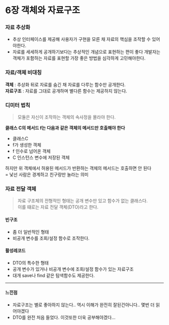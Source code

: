 # 6장 객체와 자료구조
### 자료 추상화
* 추상 인터페이스를 제공해 사용자가 구현을 모른 채 자료의 핵심을 조작할 수 있어야한다.
* 자료를 세세하게 공개하기보다는 추상적인 개념으로 표현하는 편이 좋다
개발자는 객체가 포함하는 자료를 표현할 가장 좋은 방법을 심각하게 고민해야한다.

### 자료/객체 비대칭
**객체** : 추상화 뒤로 자료를 숨긴 채 자료를 다루는 함수만 공개한다. <br/>
**자료구조** : 자료를 그대로 공개하며 별다른 함수는 제공하지 않는다.

### 디미터 법칙
> 모듈은 자신이 조작하는 객체의 속사정을 몰라야 한다.<br/>

**클래스 C의 메서드 f는 다음과 같은 객체의 메서드만 호출해야 한다**
* 클래스C
* f가 생성한 객체
* f 인수로 넘어온 객체
* C 인스턴스 변수에 저장된 객체

하지만 위 객체에서 허용된 메서드가 반환하는 객체의 메서드는 호출하면 안 된다 <br/>
= 낯선 사람은 경계하고 친구랑만 놀라는 의미

### 자료 전달 객체
> 자료 구조체의 전형적인 형태는 공개 변수만 있고 함수가 없는 클래스다. <br/>
> 이를 떄로는 자료 전달 객체(DTO)라고 한다.

#### 빈구조
* 좀 더 일반적인 형태
* 비공개 변수를 조회/설정 함수로 조작한다. 

#### 활성레코드
* DTO의 특수한 형태
* 공개 변수가 있거나 비공개 변수에 조회/설정 함수가 있는 자료구조
* 대개 save나 find 같은 탐색함수도 제공한다.


* * *
#### **느낀점**
* 자료구조는 별로 좋아하지 않는다.. 역시 이해가 완전히 잘된건아니다.. 몇번 더 읽어야겠다
* DTO를 완전 처음 들었다. 이것또한 더욱 공부해야겠다...
